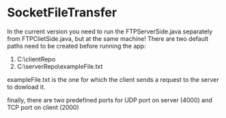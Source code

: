 # SocketFileTransfer

In the current version you need to run the FTPServerSide.java separately from FTPClietSide.java, but at the same machine!
There are two default paths need to be created before running the app:

1) C:\clientRepo
2) C:\serverRepo\exampleFile.txt

exampleFile.txt is the one for which the client sends a request to the server to dowload it.

finally, there are two predefined ports for UDP port on server (4000) and TCP port on client (2000)

